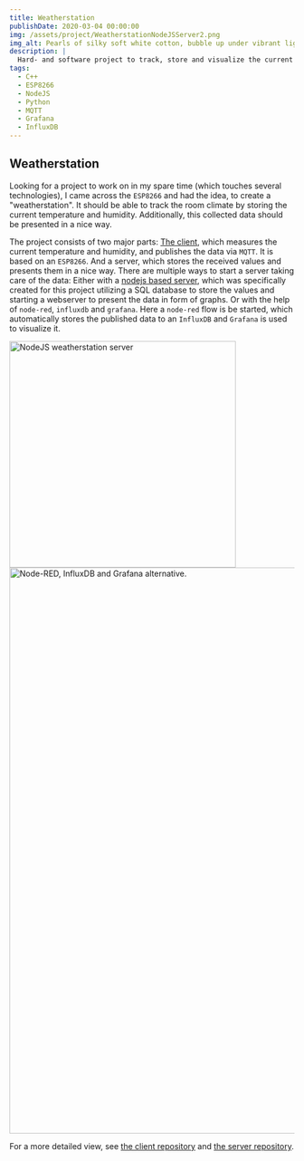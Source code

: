 ```yaml
---
title: Weatherstation
publishDate: 2020-03-04 00:00:00
img: /assets/project/WeatherstationNodeJSServer2.png
img_alt: Pearls of silky soft white cotton, bubble up under vibrant lighting
description: |
  Hard- and software project to track, store and visualize the current temperature and humidity.
tags:
  - C++
  - ESP8266
  - NodeJS
  - Python
  - MQTT
  - Grafana
  - InfluxDB
---
```


## Weatherstation

Looking for a project to work on in my spare time (which touches several technologies), I came across the `ESP8266` and had the idea, to create a "weatherstation". It should be able to track the room climate by storing the current temperature and humidity. Additionally, this collected data should be presented in a nice way.

The project consists of two major parts: [The client](https://github.com/jerey/weatherstation-client), which measures the current temperature and humidity, and publishes the data via `MQTT`. It is based on an `ESP8266`. And a server, which stores the received values and presents them in a nice way. There are multiple ways to start a server taking care of the data: Either with a [nodejs based server](https://github.com/jerey/weatherstation-server), which was specifically created for this project utilizing a SQL database to store the values and starting a webserver to present the data in form of graphs. Or with the help of `node-red`, `influxdb` and `grafana`. Here a `node-red` flow is be started, which automatically stores the published data to an `InfluxDB` and `Grafana` is used to visualize it.

<img src="/assets/project/WeatherstationNodeJSServer1.png" alt="NodeJS weatherstation server" width="400">

<img src="/assets/project/WeatherstationGrafana.png" alt="Node-RED, InfluxDB and Grafana alternative." width="1000">

For a more detailed view, see [the client repository](https://github.com/jerey/weatherstation-client) and [the server repository](https://github.com/jerey/weatherstation-server).

